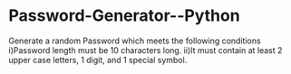 # Password-Generator--Python

Generate a random Password which meets the following conditions
i)Password length must be 10 characters long.
ii)It must contain at least 2 upper case letters, 1 digit, and 1 special symbol.
